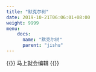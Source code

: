 ```yaml
---
title: "默克尔树"
date: 2019-10-21T06:06:01+08:00
weight: 9999
menu:
    docs:
      name: "默克尔树"
      parent: "jishu"
---
```



{{<adm type="tip" title="提醒" >}}
马上就会编辑
{{</adm >}}